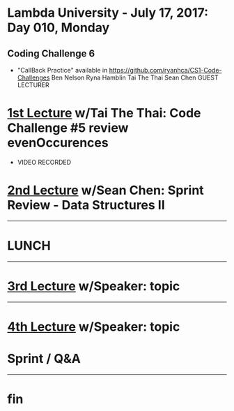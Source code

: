 # Lambda University - July 17, 2017: Day 010, Monday
## Coding Challenge 6
- "CallBack Practice" available in https://github.com/ryanhca/CS1-Code-Challenges
Ben Nelson
Ryna Hamblin
Tai The Thai
Sean Chen
GUEST LECTURER
# [1st Lecture](URL) w/Tai The Thai: Code Challenge #5 review evenOccurences
- VIDEO RECORDED
# [2nd Lecture](URL) w/Sean Chen: Sprint Review - Data Structures II

***
# LUNCH
***

# [3rd Lecture](URL) w/Speaker: topic

***

# [4th Lecture](URL) w/Speaker: topic

# Sprint / Q&A

***

# fin
